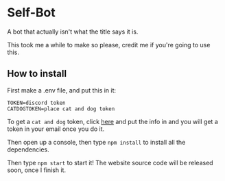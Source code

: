 # Self-Bot
A bot that actually isn't what the title says it is.

This took me a while to make so please, credit me if you're going to use this.
## How to install
First make a .env file, and put this in it:
```
TOKEN=discord token
CATDOGTOKEN=place cat and dog token
```
To get a `cat and dog` token, click [here](https://thecatapi.com/signup) and put the info in and you will get a token in your email once you do it.

Then open up a console, then type `npm install` to install all the dependencies.

Then type `npm start` to start it! The website source code will be released soon, once I finish it.